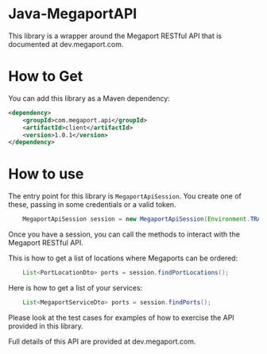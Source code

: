 # Java-MegaportAPI

This library is a wrapper around the Megaport RESTful API that is documented at dev.megaport.com.

How to Get
==========

You can add this library as a Maven dependency:

```xml
<dependency>
    <groupId>com.megaport.api</groupId>
    <artifactId>client</artifactId>
    <version>1.0.1</version>
</dependency>
```

How to use
==========

The entry point for this library is ```MegaportApiSession```.  You create one of these, passing in some credentials or a valid token.

```java
    MegaportApiSession session = new MegaportApiSession(Environment.TRAINING, "api.test", "s0me-s3cret#");
```

Once you have a session, you can call the methods to interact with the Megaport RESTful API.

This is how to get a list of locations where Megaports can be ordered:

```java
    List<PortLocationDto> ports = session.findPortLocations();
```

Here is how to get a list of your services:

```java
    List<MegaportServiceDto> ports = session.findPorts();
```

Please look at the test cases for examples of how to exercise the API provided in this library.

Full details of this API are provided at dev.megaport.com.
